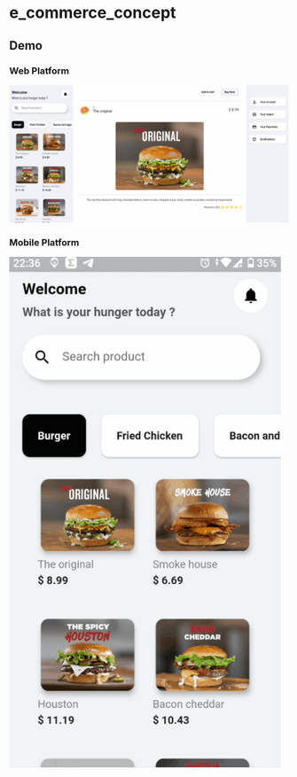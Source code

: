 # e_commerce_concept

## Demo

### Web Platform

![Farmers Market Finder Demo](demo/ee-web.gif)

### Mobile Platform

![Farmers Market Finder Demo](demo/ee-mobile.gif)
